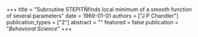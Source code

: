 +++
title = "Subroutine STEPITÑfinds local minimum of a smooth function of several parameters"
date = 1969-01-01
authors = ["J P Chandler"]
publication_types = ["2"]
abstract = ""
featured = false
publication = "*Behavioral Science*"
+++

